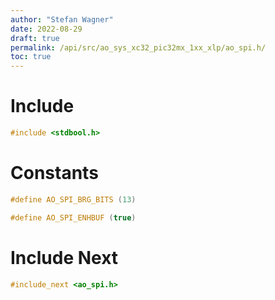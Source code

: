 ```yaml
---
author: "Stefan Wagner"
date: 2022-08-29
draft: true
permalink: /api/src/ao_sys_xc32_pic32mx_1xx_xlp/ao_spi.h/
toc: true
---
```


# Include

```c
#include <stdbool.h>
```

# Constants

```c
#define AO_SPI_BRG_BITS (13)
```

```c
#define AO_SPI_ENHBUF (true)
```

# Include Next

```c
#include_next <ao_spi.h>
```
